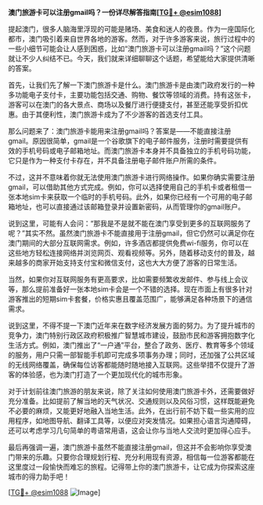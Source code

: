 **澳门旅游卡可以注册gmail吗？一份详尽解答指南[[TG💪+ @esim1088](https://t.me/s/esim1088)]**

提起澳门，很多人脑海里浮现的可能是赌场、美食和迷人的夜景。作为一座国际化都市，澳门吸引着来自世界各地的游客。然而，对于许多游客来说，旅行过程中的一些小细节可能会让人感到困惑，比如“澳门旅游卡可以注册gmail吗？”这个问题就让不少人纠结不已。今天，我们就来详细聊聊这个话题，希望能给大家提供清晰的答案。

首先，让我们先了解一下澳门旅游卡是什么。澳门旅游卡是由澳门政府发行的一种多功能电子支付卡，主要功能包括交通、购物、餐饮等领域的消费。持有这张卡，游客可以在澳门的各大景点、商场以及餐厅进行便捷支付，甚至还能享受折扣优惠。由于其便利性，澳门旅游卡成为了不少游客的首选支付工具。

那么问题来了：澳门旅游卡能用来注册gmail吗？答案是——不能直接注册gmail。原因很简单，gmail是一个谷歌旗下的电子邮件服务，注册时需要提供有效的手机号码或电子邮箱地址。而澳门旅游卡本身并不具备独立的手机号码功能，它只是作为一种支付卡存在，并不具备注册电子邮件账户所需的条件。

不过，这并不意味着你就无法使用澳门旅游卡进行网络操作。如果你确实需要注册gmail，可以借助其他方式完成。例如，你可以选择使用自己的手机卡或者租借一张本地sim卡来获取一个临时的手机号码。此外，如果你已经有一个可用的电子邮箱地址，也可以直接通过该邮箱登录并设置新密码，从而管理你的gmail账户。

说到这里，可能有人会问：“那我是不是就不能在澳门享受到更多的互联网服务了呢？”其实不然。虽然澳门旅游卡不能直接用于注册gmail，但它仍然可以满足你在澳门期间的大部分互联网需求。例如，许多酒店都提供免费wi-fi服务，你可以在这些地方轻松连接网络并浏览网页、观看视频等。另外，随着移动支付的普及，越来越多的商家开始支持支付宝和微信支付，这也大大方便了游客的日常生活。

当然，如果你对互联网服务有更高要求，比如需要频繁收发邮件、参与线上会议等，那么提前准备好一张本地sim卡会是一个不错的选择。现在市面上有很多针对游客推出的短期sim卡套餐，价格实惠且覆盖范围广，能够满足各种场景下的通信需求。

说到这里，不得不提一下澳门近年来在数字经济发展方面的努力。为了提升城市的竞争力，澳门特别行政区政府积极推广智慧城市建设，鼓励市民和游客拥抱数字化生活方式。例如，澳门推出了“一户通”平台，整合了政务、医疗、教育等多个领域的服务，用户只需一部智能手机即可完成多项事务办理；同时，还加强了公共区域的无线网络覆盖，确保每位访客都能随时随地接入互联网。这些举措不仅提升了游客的体验感，也为澳门打造了一个更加现代化的城市形象。

对于计划前往澳门旅游的朋友来说，除了关注如何使用澳门旅游卡外，还需要做好充分准备。比如提前了解当地的天气状况、交通规则以及风俗习惯，这样既能避免不必要的麻烦，又能更好地融入当地生活。此外，在出行前不妨下载一些实用的应用程序，如地图导航、翻译工具等，以便应对突发情况。如果担心语言沟通障碍，还可以考虑学习几句简单的粤语常用语，这会让你与当地人交流时更加得心应手。

最后再强调一遍，澳门旅游卡虽然不能直接注册gmail，但这并不会影响你享受澳门带来的乐趣。只要你合理规划行程、充分利用现有资源，相信每一位游客都能在这里度过一段愉快而难忘的旅程。记得带上你的澳门旅游卡，让它成为你探索这座城市的得力助手吧！

[[TG💪+ @esim1088](https://t.me/s/esim1088) ![Image](https://i.postimg.cc/4NQfJmqS/Snipaste-2025-05-13-00-14-12.png)]